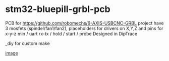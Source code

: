# stm32-bluepill-grbl-pcb
PCB for https://github.com/robomechs/6-AXIS-USBCNC-GRBL project
have 3 mosfets (spindel/fan1/fan2), placeholders for drivers on X,Y,Z and pins for x-y-z min / uart rx-tx / hold / start / probe
Designed in DipTrace

_diy for custom make

[image](https://github.com/whoim2/stm32-bluepill-grbl-pcb/blob/main/img-diy/Screenshot_7.png)
